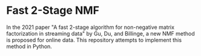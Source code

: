 # Fast 2-Stage NMF

In the 2021 paper "A fast 2-stage algorithm for non-negative matrix factorization in streaming data" by Gu, Du, and Billinge, a new NMF method is proposed for online data.  This repository attempts to implement this method in Python.
